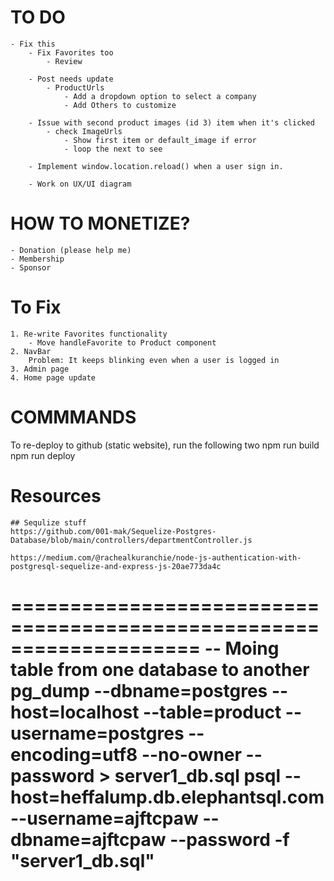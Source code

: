# TO DO 
    - Fix this
        - Fix Favorites too 
            - Review 

        - Post needs update
            - ProductUrls
                - Add a dropdown option to select a company
                - Add Others to customize

        - Issue with second product images (id 3) item when it's clicked
            - check ImageUrls
                - Show first item or default_image if error
                - loop the next to see 

        - Implement window.location.reload() when a user sign in. 

        - Work on UX/UI diagram 

# HOW TO MONETIZE?
    - Donation (please help me)
    - Membership 
    - Sponsor

# To Fix
    1. Re-write Favorites functionality
        - Move handleFavorite to Product component
    2. NavBar  
        Problem: It keeps blinking even when a user is logged in
    3. Admin page 
    4. Home page update 


# COMMMANDS
To re-deploy to github (static website), run the following two
    npm run build
    npm run deploy


# Resources
    ## Sequlize stuff
    https://github.com/001-mak/Sequelize-Postgres-Database/blob/main/controllers/departmentController.js

    https://medium.com/@rachealkuranchie/node-js-authentication-with-postgresql-sequelize-and-express-js-20ae773da4c
    
====================================================================
-- Moing table from one database to another  
pg_dump --dbname=postgres --host=localhost --table=product --username=postgres --encoding=utf8 --no-owner  --password > server1_db.sql
psql --host=heffalump.db.elephantsql.com --username=ajftcpaw --dbname=ajftcpaw --password -f "server1_db.sql"
====================================================================

